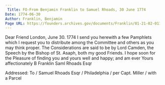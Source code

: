 ```yaml
---
 Title: FO-From Benjamin Franklin to Samuel Rhoads, 30 June 1774
Date: 1774-06-30
Author: Franklin, Benjamin
Page URL: https://founders.archives.gov/documents/Franklin/01-21-02-0119
---
```


Dear Friend
London, June 30. 1774
I send you herewith a few Pamphlets which I request you to distribute among the Committee and others as you may think proper. The Considerations are said to be by Lord Camden, the Speech by the Bishop of St. Asaph, both my good Friends. I hope soon for the Pleasure of finding you and yours well and happy; and am ever Yours affectionately
B Franklin
Saml Rhoads Esqr
 
Addressed: To / Samuel Rhoads Esqr / Philadelphia / per Capt. Miller / with a Parcel

